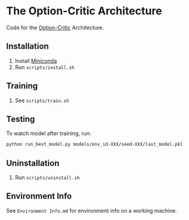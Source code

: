 # The Option-Critic Architecture

Code for the [Option-Critic](https://arxiv.org/pdf/1609.05140v2.pdf) Architecture.

## Installation

1. Install [Miniconda](https://docs.conda.io/en/latest/miniconda.html)
2. Run `scripts/install.sh`

## Training

1. See `scripts/train.sh`

## Testing

To watch model after training, run:

```bash
python run_best_model.py models/env_id-XXX/seed-XXX/last_model.pkl
```

## Uninstallation

1. Run `scripts/uninstall.sh`

## Environment Info

See `Environment Info.md` for environment info on a working machine.
